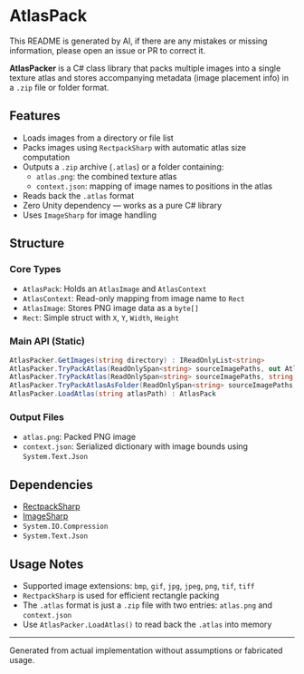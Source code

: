 # AtlasPack

This README is generated by AI, if there are any mistakes or missing information, please open an issue or PR to correct it.

**AtlasPacker** is a C# class library that packs multiple images into a single texture atlas and stores accompanying metadata (image placement info) in a `.zip` file or folder format.

## Features

- Loads images from a directory or file list
- Packs images using `RectpackSharp` with automatic atlas size computation
- Outputs a `.zip` archive (`.atlas`) or a folder containing:
    - `atlas.png`: the combined texture atlas
    - `context.json`: mapping of image names to positions in the atlas
- Reads back the `.atlas` format
- Zero Unity dependency — works as a pure C# library
- Uses `ImageSharp` for image handling

## Structure

### Core Types

- `AtlasPack`: Holds an `AtlasImage` and `AtlasContext`
- `AtlasContext`: Read-only mapping from image name to `Rect`
- `AtlasImage`: Stores PNG image data as a `byte[]`
- `Rect`: Simple struct with `X`, `Y`, `Width`, `Height`

### Main API (Static)

```csharp
AtlasPacker.GetImages(string directory) : IReadOnlyList<string>
AtlasPacker.TryPackAtlas(ReadOnlySpan<string> sourceImagePaths, out AtlasPack? atlasPack) : bool
AtlasPacker.TryPackAtlas(ReadOnlySpan<string> sourceImagePaths, string atlasPath) : bool
AtlasPacker.TryPackAtlasAsFolder(ReadOnlySpan<string> sourceImagePaths, string folderPath) : bool
AtlasPacker.LoadAtlas(string atlasPath) : AtlasPack
```

### Output Files

- `atlas.png`: Packed PNG image
- `context.json`: Serialized dictionary with image bounds using `System.Text.Json`

## Dependencies

- [RectpackSharp](https://github.com/TeamHypersomnia/RectpackSharp)
- [ImageSharp](https://github.com/SixLabors/ImageSharp)
- `System.IO.Compression`
- `System.Text.Json`

## Usage Notes

- Supported image extensions: `bmp`, `gif`, `jpg`, `jpeg`, `png`, `tif`, `tiff`
- `RectpackSharp` is used for efficient rectangle packing
- The `.atlas` format is just a `.zip` file with two entries: `atlas.png` and `context.json`
- Use `AtlasPacker.LoadAtlas()` to read back the `.atlas` into memory

---

Generated from actual implementation without assumptions or fabricated usage.
